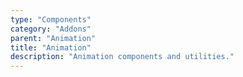 ```yaml
---
type: "Components"
category: "Addons"
parent: "Animation"
title: "Animation"
description: "Animation components and utilities."
---
```

